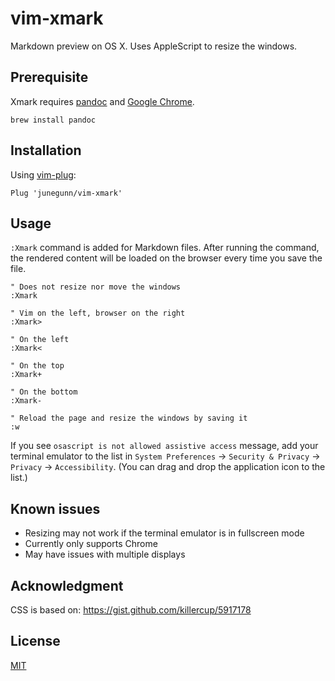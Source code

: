 vim-xmark
=========

Markdown preview on OS X. Uses AppleScript to resize the windows.

Prerequisite
------------

Xmark requires [pandoc][p] and [Google Chrome][c].

```
brew install pandoc
```

Installation
------------

Using [vim-plug](https://github.com/junegunn/vim-plug):

```vim
Plug 'junegunn/vim-xmark'
```

Usage
-----

`:Xmark` command is added for Markdown files. After running the command, the
rendered content will be loaded on the browser every time you save the file.

```vim
" Does not resize nor move the windows
:Xmark

" Vim on the left, browser on the right
:Xmark>

" On the left
:Xmark<

" On the top
:Xmark+

" On the bottom
:Xmark-

" Reload the page and resize the windows by saving it
:w
```

If you see `osascript is not allowed assistive access` message, add your
terminal emulator to the list in `System Preferences` -> `Security & Privacy`
-> `Privacy` -> `Accessibility`. (You can drag and drop the application icon
to the list.)

Known issues
------------

- Resizing may not work if the terminal emulator is in fullscreen mode
- Currently only supports Chrome
- May have issues with multiple displays

Acknowledgment
--------------

CSS is based on: https://gist.github.com/killercup/5917178

License
-------

[MIT](http://opensource.org/licenses/MIT)

[p]: http://johnmacfarlane.net/pandoc/
[c]: http://www.google.com/chrome/
